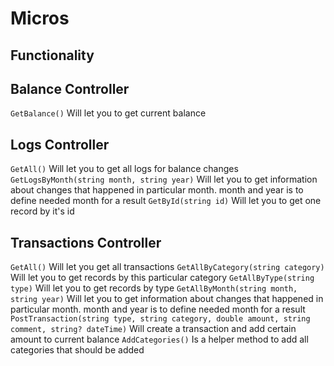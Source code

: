 # Micros
## Functionality

## Balance Controller
`GetBalance()` Will let you to get current balance
## Logs Controller
`GetAll()` Will let you to get all logs for balance changes
`GetLogsByMonth(string month, string year)` Will let you to get information about changes that happened in particular month. 
month and year is to define needed month for a result
`GetById(string id)` Will let you to get one record by it's id
## Transactions Controller 
`GetAll()` Will let you get all transactions
`GetAllByCategory(string category)` Will let you to get records by this particular category
`GetAllByType(string type)` Will let you to get records by type
`GetAllByMonth(string month, string year)` Will let you to get information about changes that happened in particular month. 
month and year is to define needed month for a result
`PostTransaction(string type, string category, double amount, string comment, string? dateTime)` Will create a transaction and add certain amount to current balance
`AddCategories()` Is a helper method to add all categories that should be added

